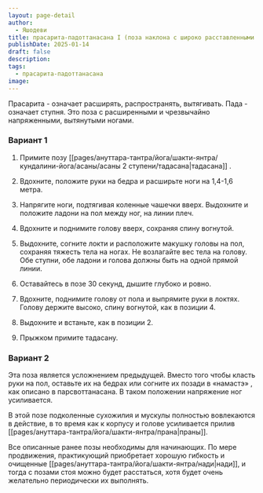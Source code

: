 ```yaml
---
layout: page-detail
author:
  - Яшодеви
title: прасарита-падоттанасана I (поза наклона с широко расставленными ногами)
publishDate: 2025-01-14
draft: false
description: 
tags:
  - прасарита-падоттанасана
image:
---
```

Прасарита - означает расширять, распространять, вытягивать. Пада - означает ступня. Это поза с расширенными и чрезвычайно напряженными, вытянутыми ногами. 

### Вариант 1

1. Примите позу [[pages/ануттара-тантра/йога/шакти-янтра/кундалини-йога/асаны/асаны 2 ступени/тадасана|тадасана]] . 

2. Вдохните, положите руки на бедра и расширьте ноги на 1,4-1,6 метра. 

3. Напрягите ноги, подтягивая коленные чашечки вверх. Выдохните и положите ладони на пол между ног, на линии плеч. 

4. Вдохните и поднимите голову вверх, сохраняя спину вогнутой. 

5. Выдохните, согните локти и расположите макушку головы на пол, сохраняя тяжесть тела на ногах. Не возлагайте вес тела на голову. Обе ступни, обе ладони и голова должны быть на одной прямой линии. 

6. Оставайтесь в позе 30 секунд, дышите глубоко и ровно. 

7. Вдохните, поднимите голову от пола и выпрямите руки в локтях. Голову держите высоко, спину вогнутой, как в позиции 4. 

8. Выдохните и встаньте, как в позиции 2. 

9. Прыжком примите тадасану.

### Вариант 2

Эта поза является усложнением предыдущей. Вместо того чтобы класть руки на пол, оставьте их на бедрах или согните их позади в «намастэ» , как описано в парсвоттанасана. В таком положении напряжение ног усиливается. 

В этой позе подколенные сухожилия и мускулы полностью вовлекаются в действие, в то время как к корпусу и голове усиливается прилив [[pages/ануттара-тантра/йога/шакти-янтра/прана|праны]]. 

Все описанные ранее позы необходимы для начинающих. По мере продвижения, практикующий приобретает хорошую гибкость и очищенные [[pages/ануттара-тантра/йога/шакти-янтра/нади|нади]], и тогда с позами стоя можно будет расстаться, хотя будет очень желательно периодически их выполнять.